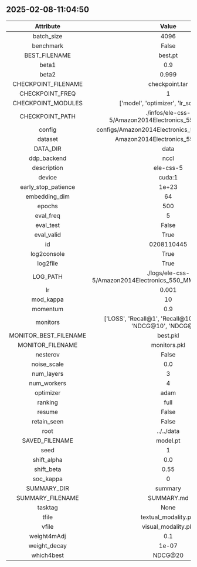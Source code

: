 
## 2025-02-08-11:04:50 


|  Attribute   |   Value   |
| :-------------: | :-----------: |
|  batch_size  |   4096    |
|  benchmark  |   False    |
|  BEST_FILENAME  |   best.pt    |
|  beta1  |   0.9    |
|  beta2  |   0.999    |
|  CHECKPOINT_FILENAME  |   checkpoint.tar    |
|  CHECKPOINT_FREQ  |   1    |
|  CHECKPOINT_MODULES  |   ['model', 'optimizer', 'lr_scheduler']    |
|  CHECKPOINT_PATH  |   ./infos/ele-css-5/Amazon2014Electronics_550_MMRec/1    |
|  config  |   configs/Amazon2014Electronics_550_MMRec.yaml    |
|  dataset  |   Amazon2014Electronics_550_MMRec    |
|  DATA_DIR  |   data    |
|  ddp_backend  |   nccl    |
|  description  |   ele-css-5    |
|  device  |   cuda:1    |
|  early_stop_patience  |   1e+23    |
|  embedding_dim  |   64    |
|  epochs  |   500    |
|  eval_freq  |   5    |
|  eval_test  |   False    |
|  eval_valid  |   True    |
|  id  |   0208110445    |
|  log2console  |   True    |
|  log2file  |   True    |
|  LOG_PATH  |   ./logs/ele-css-5/Amazon2014Electronics_550_MMRec/0208110445    |
|  lr  |   0.001    |
|  mod_kappa  |   10    |
|  momentum  |   0.9    |
|  monitors  |   ['LOSS', 'Recall@1', 'Recall@10', 'Recall@20', 'NDCG@10', 'NDCG@20']    |
|  MONITOR_BEST_FILENAME  |   best.pkl    |
|  MONITOR_FILENAME  |   monitors.pkl    |
|  nesterov  |   False    |
|  noise_scale  |   0.0    |
|  num_layers  |   3    |
|  num_workers  |   4    |
|  optimizer  |   adam    |
|  ranking  |   full    |
|  resume  |   False    |
|  retain_seen  |   False    |
|  root  |   ../../data    |
|  SAVED_FILENAME  |   model.pt    |
|  seed  |   1    |
|  shift_alpha  |   0.0    |
|  shift_beta  |   0.55    |
|  soc_kappa  |   0    |
|  SUMMARY_DIR  |   summary    |
|  SUMMARY_FILENAME  |   SUMMARY.md    |
|  tasktag  |   None    |
|  tfile  |   textual_modality.pkl    |
|  vfile  |   visual_modality.pkl    |
|  weight4mAdj  |   0.1    |
|  weight_decay  |   1e-07    |
|  which4best  |   NDCG@20    |
